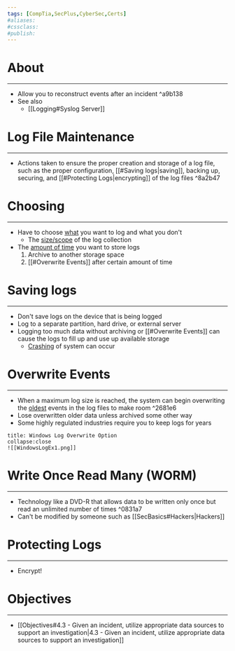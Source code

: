 ```yaml
---
tags: [CompTia,SecPlus,CyberSec,Certs]
#aliases:
#cssclass:
#publish:
---
```


# About
---
- Allow you to reconstruct events after an incident ^a9b138
- See also
	- [[Logging#Syslog Server]]

# Log File Maintenance
---
- Actions taken to ensure the proper creation and storage of a log file, such as the proper configuration, [[#Saving logs|saving]], backing up, securing, and [[#Protecting Logs|encrypting]] of the log files ^8a2b47

# Choosing
---
- Have to choose <u>what</u> you want to log and what you don't
	- The <u>size/scope</u> of the log collection
- The <u>amount of time</u> you want to store logs
	1. Archive to another storage space
	2. [[#Overwrite Events]] after certain amount of time

# Saving logs
---
- Don't save logs on the device that is being logged
- Log to a separate partition, hard drive, or external server
- Logging too much data without archiving or [[#Overwrite Events]] can cause the logs to fill up and use up available storage
	- <u>Crashing</u> of system can occur

# Overwrite Events
---
- When a maximum log size is reached, the system can begin overwriting the <u>oldest</u> events in the log files to make room ^2681e6
- Lose overwritten older data unless archived some other way
- Some highly regulated industries require you to keep logs for years

```ad-example
title: Windows Log Overwrite Option
collapse:close
![[WindowsLogEx1.png]]
```

# Write Once Read Many (WORM)
---
- Technology like a DVD-R that allows data to be written only once but read an unlimited number of times ^0831a7
- Can't be modified by someone such as [[SecBasics#Hackers|Hackers]]

# Protecting Logs
---
- Encrypt!

# Objectives
---
- [[Objectives#4.3 - Given an incident, utilize appropriate data sources to support an investigation|4.3 - Given an incident, utilize appropriate data sources to support an investigation]]